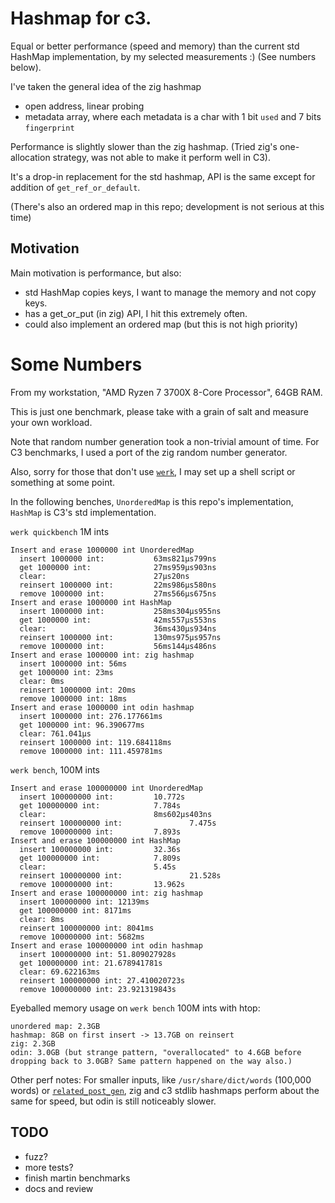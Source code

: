 # Hashmap for c3.

Equal or better performance (speed and memory) than the current std HashMap implementation, by my selected measurements :) (See numbers below).

I've taken the general idea of the zig hashmap
- open address, linear probing
- metadata array, where each metadata is a char with 1 bit `used` and 7 bits `fingerprint`

Performance is slightly slower than the zig hashmap. (Tried zig's one-allocation strategy, was not able to make it perform well in C3).

It's a drop-in replacement for the std hashmap, API is the same except for addition of `get_ref_or_default`.

(There's also an ordered map in this repo; development is not serious at this time)

## Motivation

Main motivation is performance, but also:

- std HashMap copies keys, I want to manage the memory and not copy keys.
- has a get_or_put (in zig) API, I hit this extremely often.
- could also implement an ordered map (but this is not high priority)

# Some Numbers

From my workstation, "AMD Ryzen 7 3700X 8-Core Processor", 64GB RAM.

This is just one benchmark, please take with a grain of salt and measure your own workload.

Note that random number generation took a non-trivial amount of time. For C3 benchmarks, I used a
port of the zig random number generator.

Also, sorry for those that don't use [`werk`](https://github.com/simonask/werk), I may set up a shell script
or something at some point.

In the following benches, `UnorderedMap` is this repo's implementation, `HashMap` is C3's std implementation.

`werk quickbench` 1M ints
```
Insert and erase 1000000 int UnorderedMap
  insert 1000000 int:           63ms821µs799ns
  get 1000000 int:              27ms959µs903ns
  clear:                        27µs20ns
  reinsert 1000000 int:         22ms986µs580ns
  remove 1000000 int:           27ms566µs675ns
Insert and erase 1000000 int HashMap
  insert 1000000 int:           258ms304µs955ns
  get 1000000 int:              42ms557µs553ns
  clear:                        36ms430µs934ns
  reinsert 1000000 int:         130ms975µs957ns
  remove 1000000 int:           56ms144µs486ns
Insert and erase 1000000 int: zig hashmap
  insert 1000000 int: 56ms
  get 1000000 int: 23ms
  clear: 0ms
  reinsert 1000000 int: 20ms
  remove 1000000 int: 18ms
Insert and erase 1000000 int odin hashmap
  insert 1000000 int: 276.177661ms
  get 1000000 int: 96.390677ms
  clear: 761.041µs
  reinsert 1000000 int: 119.684118ms
  remove 1000000 int: 111.459781ms
```

`werk bench`, 100M ints
```
Insert and erase 100000000 int UnorderedMap
  insert 100000000 int:         10.772s
  get 100000000 int:            7.784s
  clear:                        8ms602µs403ns
  reinsert 100000000 int:               7.475s
  remove 100000000 int:         7.893s
Insert and erase 100000000 int HashMap
  insert 100000000 int:         32.36s
  get 100000000 int:            7.809s
  clear:                        5.45s
  reinsert 100000000 int:               21.528s
  remove 100000000 int:         13.962s
Insert and erase 100000000 int: zig hashmap
  insert 100000000 int: 12139ms
  get 100000000 int: 8171ms
  clear: 8ms
  reinsert 100000000 int: 8041ms
  remove 100000000 int: 5682ms
Insert and erase 100000000 int odin hashmap
  insert 100000000 int: 51.809027928s
  get 100000000 int: 21.678941781s
  clear: 69.622163ms
  reinsert 100000000 int: 27.410020723s
  remove 100000000 int: 23.921319843s
```

Eyeballed memory usage on `werk bench` 100M ints with htop:
```
unordered map: 2.3GB
hashmap: 8GB on first insert -> 13.7GB on reinsert
zig: 2.3GB
odin: 3.0GB (but strange pattern, "overallocated" to 4.6GB before dropping back to 3.0GB? Same pattern happened on the way also.)
```

Other perf notes: For smaller inputs, like `/usr/share/dict/words` (100,000 words) or [`related_post_gen`](https://github.com/jinyus/related_post_gen), zig and c3 stdlib hashmaps perform about the same for speed, but odin is still noticeably slower.

## TODO

- fuzz?
- more tests?
- finish martin benchmarks
- docs and review
